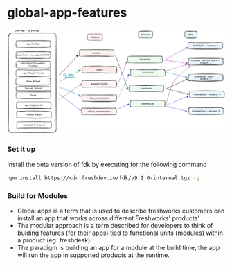 # global-app-features

![](images/Image-in-modular.png)

### Set it up

Install the beta version of fdk by executing for the following command

```sh
npm install https://cdn.freshdev.io/fdk/v9.1.0-internal.tgz -g
```

### Build for Modules

- Global apps is a term that is used to describe freshworks customers can install an app that works across different Freshworks' products'
- The modular approach is a term described for developers to think of bulding features (for their apps) tied to functional units (modules) within a product (eg. freshdesk).
- The paradigm is building an app for a module at the build time, the app will run the app in supported products at the runtime.
